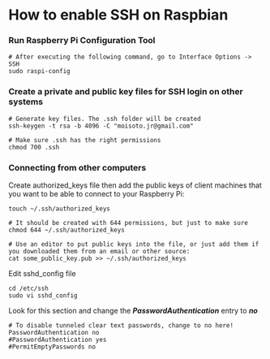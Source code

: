 # How to enable SSH on Raspbian

### Run Raspberry Pi Configuration Tool
```
# After executing the following command, go to Interface Options -> SSH 
sudo raspi-config
```

### Create a private and public key files for SSH login on other systems
```
# Generate key files. The .ssh folder will be created
ssh-keygen -t rsa -b 4096 -C "moisoto.jr@gmail.com"

# Make sure .ssh has the right permissions
chmod 700 .ssh
```

### Connecting from other computers

Create authorized_keys file then add the public keys of client machines that you want to be able to connect to your Raspberry Pi:

```
touch ~/.ssh/authorized_keys

# It should be created with 644 permissions, but just to make sure
chmod 644 ~/.ssh/authorized_keys

# Use an editor to put public keys into the file, or just add them if you downloaded them from an email or other source:
cat some_public_key.pub >> ~/.ssh/authorized_keys
```

Edit sshd_config file 

```
cd /etc/ssh
sudo vi sshd_config
```

Look for this section and change the ***PasswordAuthentication*** entry to ***no***
```
# To disable tunneled clear text passwords, change to no here!
PasswordAuthentication no
#PasswordAuthentication yes
#PermitEmptyPasswords no
```
